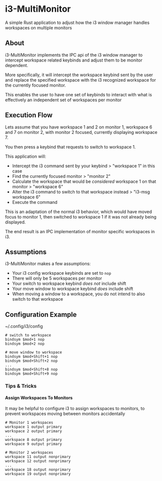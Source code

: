 # i3-MultiMonitor
A simple Rust application to adjust how the i3 window manager handles workspaces on multiple monitors

## About
i3-MultiMonitor implements the IPC api of the i3 window manager to intercept workspace related keybinds and adjust them to be monitor dependent.

More specifically, it will intercept the workspace keybind sent by the user and replace the specified workspace with the i3 recognized workspace for the currently focused monitor.

This enables the user to have one set of keybinds to interact with what is effectively an independent set of workspaces per monitor 

## Execution Flow
Lets assume that you have workspace 1 and 2 on monitor 1, workspace 6 and 7 on monitor 2, with monitor 2 focused, currently displaying workspace 7.

You then press a keybind that requests to switch to workspace 1.

This application will:
 - Intercept the i3 command sent by your keybind > "workspace 1" in this case
 - Find the currently focused monitor > "monitor 2"
 - Calculate the workspace that would be *considered* workspace 1 on that monitor > "workspace 6"
 - Alter the i3 command to switch to that workspace instead > "i3-msg workspace 6"
 - Execute the command
 
This is an adaptation of the normal i3 behavior, which would have moved focus to monitor 1, then switched to workspace 1 if it was not already being displayed.

The end result is an IPC implementation of monitor specific workspaces in i3.

## Assumptions
i3-MultiMonitor makes a few assumptions:

 - Your i3 config workspace keybinds are set to `nop`
 - There will only be 5 workspaces per monitor
 - Your switch to workspace keybind *does not* include shift
 - Your move window to workspace keybind *does* include shift
 - When moving a window to a workspace, you do not intend to also switch to that workspace

## Configuration Example
~/.config/i3/config
```
# switch to workspace
bindsym $mod+1 nop
bindsym $mod+2 nop

# move window to workspace
bindsym $mod+Shift+1 nop
bindsym $mod+Shift+2 nop
...
bindsym $mod+Shift+8 nop
bindsym $mod+Shift+9 nop
```

### Tips & Tricks
#### Assign Workspaces To Monitors
It may be helpful to configure i3 to assign workspaces to monitors, to prevent workspaces moving between monitors accidentally
```
# Monitor 1 workspaces
workspace 1 output primary
workspace 2 output primary
...
workspace 8 output primary
workspace 9 output primary

# Monitor 2 workspaces
workspace 11 output nonprimary
workspace 12 output nonprimary
...
workspace 18 output nonprimary
workspace 19 output nonprimary
```
